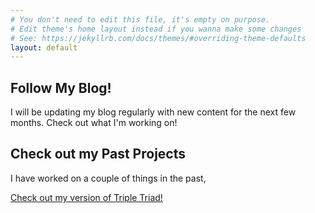 ```yaml
---
# You don't need to edit this file, it's empty on purpose.
# Edit theme's home layout instead if you wanna make some changes
# See: https://jekyllrb.com/docs/themes/#overriding-theme-defaults
layout: default
---
```


## [](#header-2)Follow My Blog!

I will be updating my blog regularly with new content for the next few months. Check out what I'm working on!

## [](#header-2)Check out my Past Projects

I have worked on a couple of things in the past, 

[Check out my version of Triple Triad!](https://lambertq.github.io/tripletriadremake/) 
